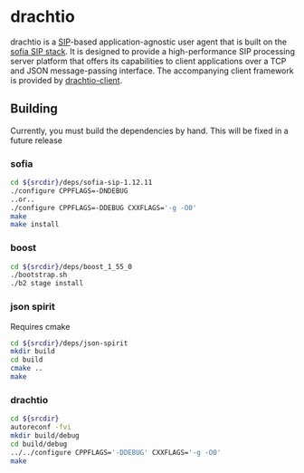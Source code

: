 # drachtio

drachtio is a [SIP](http://www.ietf.org/rfc/rfc3261.txt)-based application-agnostic user agent that is built on the [sofia SIP stack](https://gitorious.org/sofia-sip).  It is designed to provide a high-performance SIP processing server platform that offers its capabilities to client applications over a TCP and JSON message-passing interface.  The accompanying client framework is provided by [drachtio-client](https://github.com/davehorton/drachtio-client).

## Building

Currently, you must build the dependencies by hand.  This will be fixed in a future release

### sofia

```bash
cd ${srcdir}/deps/sofia-sip-1.12.11
./configure CPPFLAGS=-DNDEBUG 
..or..
./configure CPPFLAGS=-DDEBUG CXXFLAGS='-g -O0'
make
make install
```

### boost
```bash
cd ${srcdir}/deps/boost_1_55_0
./bootstrap.sh
./b2 stage install
```

### json spirit 
Requires cmake
```bash
cd ${srcdir}/deps/json-spirit
mkdir build
cd build
cmake ..
make
```

### drachtio
```bash
cd ${srcdir}
autoreconf -fvi
mkdir build/debug
cd build/debug
../../configure CPPFLAGS='-DDEBUG' CXXFLAGS='-g -O0'
make
```
